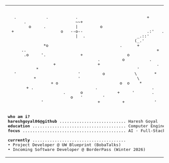 <table align="center">
  <tr>
    <td align="center">

<pre>
                                                              * +               
 .            .           .                            +           *            
     .                    ~~+                                     *             
       o     .            |         o                                           
+                   o   --o--                          .:'   .    _|_         . 
                          |  .                     _.::'           |            
                                                  (_.'                    '     
             *o                             .      +             .              
    ..                                                     +                    
     .o     '.              +                  o                +     |         
                                   .         o          .           - o -       
                 +                 +                       .          |      +  
          *                                        '                    .  *    
 '                         '         o            \       *              '      
         *                 '                       \                    + .     
                + o                         o  o    *           .-.     o   .   
      + .                         .                      .       ) )          ..
                     .      o              +     '       .      '-´           . 
                        o   '        '                                          
            '                      +         +            '      .   .          
</pre>

  </td>
  </tr>
  <tr>
    <td>

<pre>
<b>who am i?</b>
<b>hareshgoyal06@github</b> ........................... Haresh Goyal
<b>education</b> ...................................... Computer Engineering @ UW
<b>focus</b> .......................................... AI · Full-Stack · Machine Learning

<b>currently</b> ......................................
• Project Developer @ UW Blueprint (BobaTalks)
• Incoming Software Developer @ BorderPass (Winter 2026)
</pre>

  </td>
  </tr>
</table>
